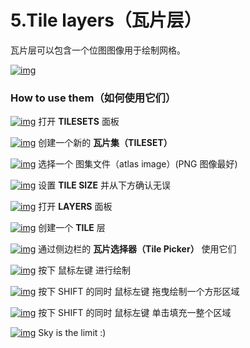# 5.Tile layers（瓦片层）

瓦片层可以包含一个位图图像用于绘制网格。

[![img](https://ldtk.io/wp-content/uploads/2020/12/layerTiles-1024x751.png)](https://ldtk.io/wp-content/uploads/2020/12/layerTiles.png)

### How to use them（如何使用它们）

[![img](https://ldtk.io/wp-content/uploads/2020/12/image-9.png)](https://ldtk.io/wp-content/uploads/2020/12/image-9.png)
打开 **TILESETS** 面板

[![img](https://ldtk.io/wp-content/uploads/2020/12/createTileset.png)](https://ldtk.io/wp-content/uploads/2020/12/createTileset.png)
创建一个新的 **瓦片集（TILESET）**

[![img](https://ldtk.io/wp-content/uploads/2020/12/image-10-1024x472.png)](https://ldtk.io/wp-content/uploads/2020/12/image-10.png)
选择一个 图集文件（atlas image）(PNG 图像最好)

[![img](https://ldtk.io/wp-content/uploads/2020/12/Tileset-Cavernas-835x1024.png)](https://ldtk.io/wp-content/uploads/2020/12/Tileset-Cavernas.png)
设置 **TILE SIZE** 并从下方确认无误


[![img](https://ldtk.io/wp-content/uploads/2020/12/image.png)](https://ldtk.io/wp-content/uploads/2020/12/image.png)
打开 **LAYERS** 面板

[![img](https://ldtk.io/wp-content/uploads/2022/02/createLayer.png)](https://ldtk.io/wp-content/uploads/2022/02/createLayer.png)
创建一个 **TILE** 层

[![img](https://ldtk.io/wp-content/uploads/2020/12/image-11-928x1024.png)](https://ldtk.io/wp-content/uploads/2020/12/image-11.png)
通过侧边栏的 **瓦片选择器（Tile Picker）** 使用它们

[![img](https://ldtk.io/wp-content/uploads/2020/12/tilePainting.gif)](https://ldtk.io/wp-content/uploads/2020/12/tilePainting.gif)
按下 鼠标左键 进行绘制

[![img](https://ldtk.io/wp-content/uploads/2020/12/tileRect.gif)](https://ldtk.io/wp-content/uploads/2020/12/tileRect.gif)
按下 SHIFT 的同时 鼠标左键 拖曳绘制一个方形区域

[![img](https://ldtk.io/wp-content/uploads/2020/12/tileFill.gif)](https://ldtk.io/wp-content/uploads/2020/12/tileFill.gif)
按下 SHIFT 的同时 鼠标左键 单击填充一整个区域

[![img](https://ldtk.io/wp-content/uploads/2020/12/image-12-1024x491.png)](https://ldtk.io/wp-content/uploads/2020/12/image-12.png)
Sky is the limit :)